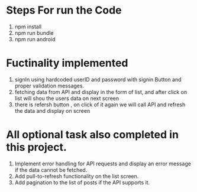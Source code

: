 # Steps For run the Code

1. npm install
2. npm run bundle
3. npm run android

# Fuctinality implemented

1. signIn using hardcoded userID and password with signin Button and proper validation messages.
2. fetching data from API and display in the form of list, and after click on list will shou the users data on next screen
3. there is refersh button , on click of it again we will call API and refresh the data and display on screen

# All optional task also completed in this project.

1. Implement error handling for API requests and display an error message if the data cannot be fetched.
2. Add pull-to-refresh functionality on the list screen.
3. Add pagination to the list of posts if the API supports it.
